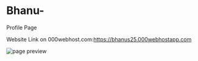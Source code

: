 # Bhanu-
Profile Page


Website Link on 000webhost.com:https://bhanus25.000webhostapp.com

![page preview](https://user-images.githubusercontent.com/87966294/127002267-30557665-998f-46fc-94c6-8d155ecce521.JPG)



